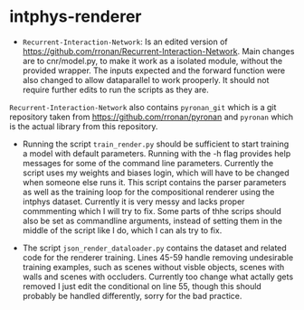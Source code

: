 # intphys-renderer

- ```Recurrent-Interaction-Network```: Is an edited version of https://github.com/rronan/Recurrent-Interaction-Network.  Main changes are to cnr/model.py,
to make it work as a isolated module, without the provided wrapper.  The inputs expected and the forward function
were also changed to allow dataparallel to work prooperly.  It should not require further edits to run the scripts as they are.

```Recurrent-Interaction-Network``` also contains ```pyronan_git``` which is a git repository taken from https://github.com/rronan/pyronan and ```pyronan``` 
which is the actual library from this repository.  

- Running the script ```train_render.py``` should be sufficient to start training a model with default parameters.  Running with the -h flag provides help messages for some of the command line parameters. Currently the script uses my weights and biases login, which will have to be changed when someone else runs it.  This script contains the parser parameters as well as the training loop for the compositional renderer using the intphys dataset.  Currently it is very messy and lacks proper commmenting which I will try to fix.  Some parts of thhe scrips should also be set as commandline arguments, instead of setting them in the middle of the script like I do, which I can als try to fix.

- The script ```json_render_dataloader.py``` contains the dataset and related code for the renderer training.  Lines 45-59 handle removing undesirable training examples,
such as scenes without visble objects, scenes with walls and scenes with occluders.  Currently too change what actally gets removed I just edit the 
conditional on line 55, though this should probably be handled differently, sorry for the bad practice.



